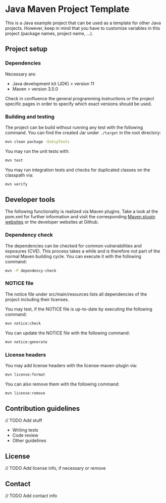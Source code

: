 # Java Maven Project Template

This is a Java example project that can be used as a template for other Java projects. However, keep in
mind that you have to customize variables in this project (package names, project name, ...).

## Project setup

### Dependencies

Necessary are:

* Java development kit (JDK) > version 11
* Maven > version 3.5.0

Check in confluence the general programming instructions or the project specific pages in order to specify
which exact versions should be used.

### Building and testing

The project can be build without running any test with the following command. You can find the created
Jar under `./target` in the root directory:

```bash
mvn clean package -DskipTests
```

You may run the unit tests with:

```bash
mvn test
```

You may run integration tests and checks for duplicated classes on the classpath via:

```bash
mvn verify
```

## Developer tools

The following functionality is realized via Maven plugins. Take a look at the pom.xml for further information
and visit the corresponding [Maven plugin websites](https://maven.apache.org/plugins/) or the developer
websites at Github.

### Dependency check

The dependencies can be checked for common vulnerabilities and exposures (CVE). This process takes a while and is
therefore not part of the normal Maven building cycle. You can execute it with the following command:

```bash
mvn -P dependency-check
```

### NOTICE file

The notice file under src/main/resources lists all dependencies of the project including their licenses.

You may test, if the NOTICE file is up-to-date by executing the following command:

```bash
mvn notice:check
```

You can update the NOTICE file with the following command:

```bash
mvn notice:generate
```

### License headers

You may add license headers with the license-maven-plugin via:

```bash
mvn license:format
```

You can also remove them with the following command:

```bash
mvn license:remove
```

## Contribution guidelines ###

// TODO Add stuff

* Writing tests
* Code review
* Other guidelines

## License ###

// TODO Add license info, if necessary or remove

## Contact ###

// TODO Add contact info 
